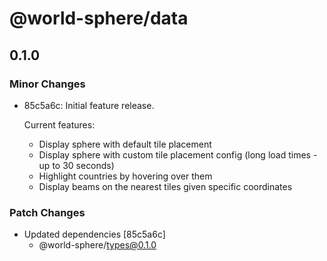 # @world-sphere/data

## 0.1.0

### Minor Changes

-   85c5a6c: Initial feature release.

    Current features:

    -   Display sphere with default tile placement
    -   Display sphere with custom tile placement config (long load times - up to 30 seconds)
    -   Highlight countries by hovering over them
    -   Display beams on the nearest tiles given specific coordinates

### Patch Changes

-   Updated dependencies [85c5a6c]
    -   @world-sphere/types@0.1.0
